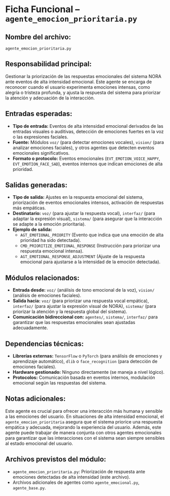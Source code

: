 # Ficha Funcional – `agente_emocion_prioritaria.py`

## Nombre del archivo:
`agente_emocion_prioritaria.py`

## Responsabilidad principal:
Gestionar la priorización de las respuestas emocionales del sistema NORA ante eventos de alta intensidad emocional. Este agente se encarga de reconocer cuando el usuario experimenta emociones intensas, como alegría o tristeza profunda, y ajusta la respuesta del sistema para priorizar la atención y adecuación de la interacción.

## Entradas esperadas:
- **Tipo de entrada:** Eventos de alta intensidad emocional derivados de las entradas visuales o auditivas, detección de emociones fuertes en la voz o las expresiones faciales.
- **Fuente:** Módulos `voz/` (para detectar emociones vocales), `vision/` (para analizar emociones faciales), y otros agentes que detecten eventos emocionales significativos.
- **Formato o protocolo:** Eventos emocionales (`EVT_EMOTION_VOICE_HAPPY`, `EVT_EMOTION_FACE_SAD`), eventos internos que indican emociones de alta prioridad.

## Salidas generadas:
- **Tipo de salida:** Ajustes en la respuesta emocional del sistema, priorización de eventos emocionales intensos, activación de respuestas más empáticas.
- **Destinatario:** `voz/` (para ajustar la respuesta vocal), `interfaz/` (para adaptar la expresión visual), `sistema/` (para asegurar que la interacción se adapte a la emoción prioritaria).
- **Ejemplo de salida:**
  - `AGT_EMOTIONAL_PRIORITY` (Evento que indica que una emoción de alta prioridad ha sido detectada).
  - `CMD_PRIORITIZE_EMOTIONAL_RESPONSE` (Instrucción para priorizar una respuesta emocional intensa).
  - `AGT_EMOTIONAL_RESPONSE_ADJUSTMENT` (Ajuste de la respuesta emocional para ajustarse a la intensidad de la emoción detectada).

## Módulos relacionados:
- **Entrada desde:** `voz/` (análisis de tono emocional de la voz), `vision/` (análisis de emociones faciales).
- **Salida hacia:** `voz/` (para priorizar una respuesta vocal empática), `interfaz/` (para ajustar la expresión visual de NORA), `sistema/` (para priorizar la atención y la respuesta global del sistema).
- **Comunicación bidireccional con:** `agentes/`, `sistema/`, `interfaz/` para garantizar que las respuestas emocionales sean ajustadas adecuadamente.

## Dependencias técnicas:
- **Librerías externas:** `TensorFlow` o `PyTorch` (para análisis de emociones y aprendizaje automático), `dlib` o `face_recognition` (para detección de emociones faciales).
- **Hardware gestionado:** Ninguno directamente (se maneja a nivel lógico).
- **Protocolos:** Comunicación basada en eventos internos, modulación emocional según las respuestas del sistema.

## Notas adicionales:
Este agente es crucial para ofrecer una interacción más humana y sensible a las emociones del usuario. En situaciones de alta intensidad emocional, el `agente_emocion_prioritaria` asegura que el sistema priorice una respuesta empática y adecuada, mejorando la experiencia del usuario. Además, este agente puede trabajar de manera conjunta con otros agentes emocionales para garantizar que las interacciones con el sistema sean siempre sensibles al estado emocional del usuario.

## Archivos previstos del módulo:
- `agente_emocion_prioritaria.py`: Priorización de respuesta ante emociones detectadas de alta intensidad (este archivo).
- Archivos adicionales de agentes como `agente_emocional.py`, `agente_base.py`.
